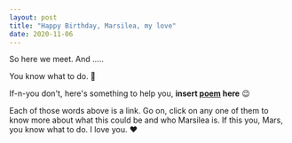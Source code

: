 ```yaml
---
layout: post
title: "Happy Birthday, Marsilea, my love"
date: 2020-11-06
---
```


So here we meet. 
And .....

You know what to do. :blue_heart: 

If-n-you don't, here's something to help you, **insert [poem](https://fawkes4494d3.github.io/Say_Hi_to_Mars/) here**
:wink: 

<!--
M+A+R+S+I+L+E+A = 78th word e actual link thakbe, 
baki gulo rickroll and marsilea r favourite gaan and aankar link
-->

Each of those words above is a link. Go on, click on any one of them to know more about what this could be and who Marsilea is.
If this you, Mars, you know what to do. I love you. :heart:
